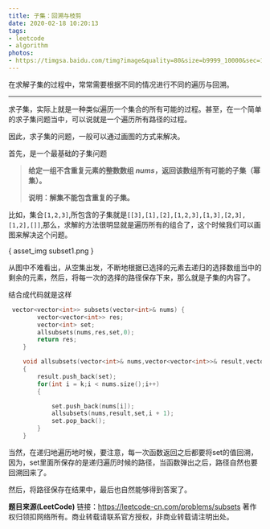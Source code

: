 ```yaml
---
title: 子集：回溯与枝剪
date: 2020-02-18 10:20:13
tags:
- leetcode
- algorithm
photos: 
- https://timgsa.baidu.com/timg?image&quality=80&size=b9999_10000&sec=1582002582948&di=3fb4611aeee2a67122b40b813ca6e8b9&imgtype=0&src=http%3A%2F%2Fb-ssl.duitang.com%2Fuploads%2Fitem%2F201410%2F12%2F20141012233523_jNLEQ.jpeg
---
```




在求解子集的过程中，常常需要根据不同的情况进行不同的遍历与回溯。

<!-- more -->

------

求子集，实际上就是一种类似遍历一个集合的所有可能的过程。甚至，在一个简单的求子集问题当中，可以说就是一个遍历所有路径的过程。

因此，求子集的问题，一般可以通过画图的方式来解决。

首先，是一个最基础的子集问题

> **给定一组不含重复元素的整数数组 *nums*，返回该数组所有可能的子集（幂集）。**
>
> **说明：解集不能包含重复的子集。**

比如，集合`[1,2,3]`,所包含的子集就是`[[3],[1],[2],[1,2,3],[1,3],[2,3],[1,2],[]]`,那么，求解的方法很明显就是遍历所有的组合了，这个时候我们可以画图来解决这个问题。

{ asset_img subset1.png }

从图中不难看出，从空集出发，不断地根据已选择的元素去递归的选择数组当中的剩余的元素，然后，将每一次的选择的路径保存下来，那么就是子集的内容了。

结合成代码就是这样

```cpp
 vector<vector<int>> subsets(vector<int>& nums) {
        vector<vector<int>> res;      
        vector<int> set;
        allsubsets(nums,res,set,0);
        return res;
    }

    void allsubsets(vector<int>& nums,vector<vector<int>>& result,vector<int>& set, int k)
    {
        result.push_back(set);
        for(int i = k;i < nums.size();i++)
        {

            set.push_back(nums[i]);
            allsubsets(nums,result,set,i + 1);
            set.pop_back();
        }
    }
```

当然，在递归地遍历地时候，要注意，每一次函数返回之后都要将set的值回溯，因为，set里面所保存的是递归遍历时候的路径，当函数弹出之后，路径自然也要回溯回来了。

然后，将路径保存在结果中，最后也自然能够得到答案了。

**题目来源(LeetCode)**
链接：https://leetcode-cn.com/problems/subsets
著作权归领扣网络所有。商业转载请联系官方授权，非商业转载请注明出处。